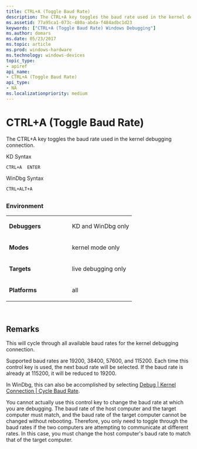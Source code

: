 ```yaml
---
title: CTRL+A (Toggle Baud Rate)
description: The CTRL+A key toggles the baud rate used in the kernel debugging connection.
ms.assetid: 77a95ca1-073c-480a-abda-f484adbc1d23
keywords: ["CTRL+A (Toggle Baud Rate) Windows Debugging"]
ms.author: domars
ms.date: 05/23/2017
ms.topic: article
ms.prod: windows-hardware
ms.technology: windows-devices
topic_type:
- apiref
api_name:
- CTRL+A (Toggle Baud Rate)
api_type:
- NA
ms.localizationpriority: medium
---
```


# CTRL+A (Toggle Baud Rate)


The CTRL+A key toggles the baud rate used in the kernel debugging connection.

KD Syntax

```
CTRL+A  ENTER 
```

WinDbg Syntax

```
CTRL+ALT+A 
```

## <span id="ddk_meta_ctrl_a_dbg"></span><span id="DDK_META_CTRL_A_DBG"></span>


### <span id="Environment"></span><span id="environment"></span><span id="ENVIRONMENT"></span>Environment

<table>
<colgroup>
<col width="50%" />
<col width="50%" />
</colgroup>
<tbody>
<tr class="odd">
<td align="left"><p><strong>Debuggers</strong></p></td>
<td align="left"><p>KD and WinDbg only</p></td>
</tr>
<tr class="even">
<td align="left"><p><strong>Modes</strong></p></td>
<td align="left"><p>kernel mode only</p></td>
</tr>
<tr class="odd">
<td align="left"><p><strong>Targets</strong></p></td>
<td align="left"><p>live debugging only</p></td>
</tr>
<tr class="even">
<td align="left"><p><strong>Platforms</strong></p></td>
<td align="left"><p>all</p></td>
</tr>
</tbody>
</table>

 

Remarks
-------

This will cycle through all available baud rates for the kernel debugging connection.

Supported baud rates are 19200, 38400, 57600, and 115200. Each time this control key is used, the next baud rate will be selected. If the baud rate is already at 115200, it will be reduced to 19200.

In WinDbg, this can also be accomplished by selecting [Debug | Kernel Connection | Cycle Baud Rate](debug---kernel-connection---cycle-baud-rate.md).

You cannot actually use this control key to change the baud rate at which you are debugging. The baud rate of the host computer and the target computer must match, and the baud rate of the target computer cannot be changed without rebooting. Therefore, you only need to toggle through the baud rates if the two computers are attempting to communicate at different rates. In this case, you must change the host computer's baud rate to match that of the target computer.

 

 





